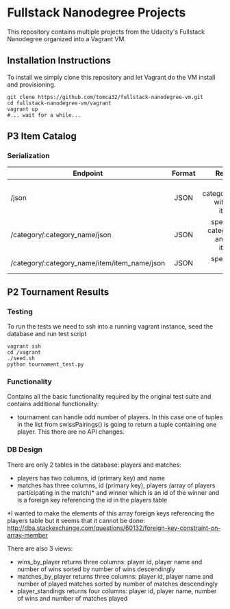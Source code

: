 # Fullstack Nanodegree Projects

This repository contains multiple projects from the Udacity's Fullstack Nanodegree organized into a Vagrant VM.

## Installation Instructions

To install we simply clone this repository and let Vagrant do the VM install and provisioning.

```shell
git clone https://github.com/tomca32/fullstack-nanodegree-vm.git
cd fullstack-nanodegree-vm/vagrant
vagrant up
#... wait for a while...
```

## P3 Item Catalog

### Serialization

| Endpoint        | Format           | Result  |
| ------------- |:-------------:| -----:|
| /json      | JSON | All categories with all items |
| /category/:category_name/json      | JSON      |   specific category and its items |
| /category/:category_name/item/item_name/json | JSON      |    specific item  |


## P2 Tournament Results

### Testing

To run the tests we need to ssh into a running vagrant instance, seed the database and run test script

```shell
vagrant ssh
cd /vagrant
./seed.sh
python tournament_test.py
```

### Functionality

Contains all the basic functionality required by the original test suite and contains additional functionality:

- tournament can handle odd number of players. In this case one of tuples in the list from swissPairings() is going to return a tuple containing one player. This there are no API changes.

### DB Design

There are only 2 tables in the database: players and matches:

- players has two columns, id (primary key) and name
- matches has three columns, id (primary key), players (array of players participating in the match)* and winner which is an id of the winner and is a foreign key referencing the id in the players table

*I wanted to make the elements of this array foreign keys referencing the players table but it seems that it cannot be done: http://dba.stackexchange.com/questions/60132/foreign-key-constraint-on-array-member

There are also 3 views:

- wins_by_player returns three columns: player id, player name and number of wins sorted by number of wins descendingly
- matches_by_player returns three columns: player id, player name and number of played matches sorted by number of matches descendingly
- player_standings returns four columns: player id, player name, number of wins and number of matches played
